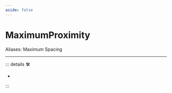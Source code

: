 ```yaml
---
aside: false
---
```

# MaximumProximity

Aliases: Maximum Spacing

---

<!-- =================================================== -->
<!-- =================================================== -->
<!-- =================================================== -->
<!-- =================================================== -->
<!-- =================================================== -->
::: details 🛠

-

:::
